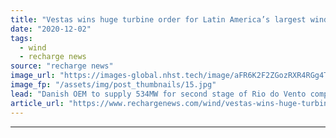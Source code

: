 ```yaml
---
title: "Vestas wins huge turbine order for Latin America’s largest wind project"
date: "2020-12-02"
tags: 
  - wind
  - recharge news
source: "recharge news"
image_url: "https://images-global.nhst.tech/image/aFR6K2F2ZGozRXR4RGg4TnMxc2RsdjUwVmV1M0F4N090VDRRbWlPUW9Vdz0=/nhst/binary/b9c4fb87ee52b21a0343747d45f5d3f5"
image_fp: "/assets/img/post_thumbnails/15.jpg"
lead: "Danish OEM to supply 534MW for second stage of Rio do Vento complex in northern Brazil that will have more than 1GW in total"
article_url: "https://www.rechargenews.com/wind/vestas-wins-huge-turbine-order-for-latin-america-s-largest-wind-project/2-1-922933"
---
```


---
